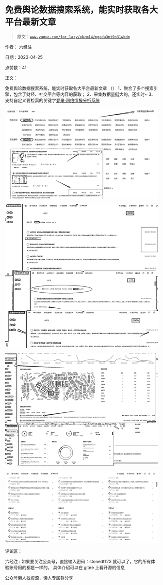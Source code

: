 # 免费舆论数据搜索系统，能实时获取各大平台最新文章

> 原文：[`www.yuque.com/for_lazy/xkrm14/ngcda3mt9n31wkdm`](https://www.yuque.com/for_lazy/xkrm14/ngcda3mt9n31wkdm)



作者： 六经注



日期：2023-04-25



点赞数：41



正文：



免费舆论数据搜索系统，能实时获取各大平台最新文章 （） 1、聚合了多个搜索引擎，包含了财经、社交平台等内容的获取； 2、采集数据量挺大的，还实时~ 3、支持自定义要检索的关键字[登录·网络情报分析系统](http://open-yuqing.stonedt.com/)



![](img/5a42e3538556ed98372a87cc1f473d88.png)  

![](img/6f6358bf014cb9ac58b14e6dcccfd76b.png)  

![](img/4175410aa4ad95af0f9c39dda27fa4f8.png)  

![](img/c29d561ed2d78a219d3cff980b164469.png)  

评论区：



六经注 : 如果要关注公众号，直接输入密码：stonedt123 就可以了，它的所有体验账号用的都是一样的。 具体介绍可以在 gitee 上看开源的信息



公众号懒人找资源，懒人专属群分享

</ne-p></ne-p></ne-p></ne-p>